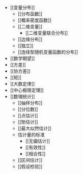 - [[变量分布]]
	- [[分布函数]]
	- [[概率密度函数]]
	- [[二维变量]]
		- [[二维变量联合分布]]
	- [[边缘分布]]
	- [[独立]]
	- [[连续型随机变量函数的分布]]
- [[数学期望]]
- [[方差]]
- [[协方差]]
- [[矩]]
- [[大数定律]]
- [[中心极限定理]]
- [[数理统计]]
	- [[抽样分布]]
	- [[分位数]]
	- [[点估计]]
	- [[矩估计]]
	- [[最大似然估计]]
	- 估计量的标准
		- [[无偏估计]]
		- [[有效性]]
		- [[相合性]]
	- [[区间估计]]
	- [[假设检验]]